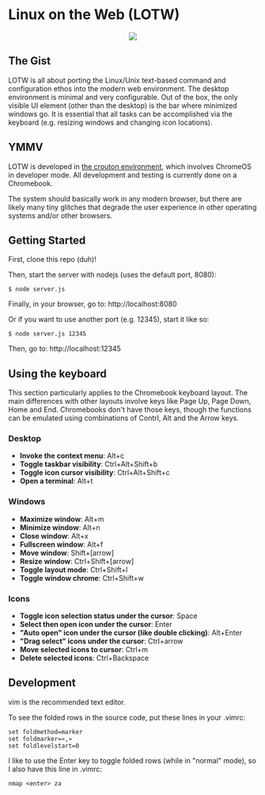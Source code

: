 # Linux on the Web (LOTW)

<p align="center">
  <img src="https://github.com/linuxontheweb/os/blob/main/img/screenshot.png">
</p>


## The Gist

LOTW is all about porting the Linux/Unix text-based command and configuration ethos into the
modern web environment. The desktop environment is minimal and very
configurable.  Out of the box, the only visible UI element (other than the
desktop) is the bar where minimized windows go.  It is essential that all tasks
can be accomplished via the keyboard (e.g.  resizing windows and changing icon
locations).

## YMMV

LOTW is developed in [the crouton environment](https://github.com/dnschneid/crouton),
which involves ChromeOS in developer mode.  All development and testing is currently done
on a Chromebook.

The system should basically work in any modern browser, but there are likely
many tiny glitches that degrade the user experience in other operating systems
and/or other browsers.

## Getting Started

First, clone this repo (duh)!

Then, start the server with nodejs (uses the default port, 8080):

`$ node server.js`

Finally, in your browser, go to: http://localhost:8080


Or if you want to use another port (e.g. 12345), start it like so:

`$ node server.js 12345`

Then, go to: http://localhost:12345

## Using the keyboard

This section particularly applies to the Chromebook keyboard layout. The main
differences with other layouts involve keys like Page Up, Page Down, Home and
End. Chromebooks don't have those keys, though the functions can be emulated
using combinations of Contrl, Alt and the Arrow keys.

### Desktop
- **Invoke the context menu**: Alt+c
- **Toggle taskbar visibility**: Ctrl+Alt+Shift+b
- **Toggle icon cursor visibility**: Ctrl+Alt+Shift+c
- **Open a terminal**: Alt+t

### Windows
- **Maximize window**: Alt+m
- **Minimize window**: Alt+n
- **Close window**: Alt+x
- **Fullscreen window**: Alt+f
- **Move window**: Shift+[arrow]
- **Resize window**: Ctrl+Shift+[arrow]
- **Toggle layout mode**: Ctrl+Shift+l
- **Toggle window chrome**: Ctrl+Shift+w

### Icons
- **Toggle icon selection status under the cursor**: Space
- **Select then open icon under the cursor**: Enter
- **"Auto open" icon under the cursor (like double clicking)**: Alt+Enter
- **"Drag select" icons under the cursor**: Ctrl+arrow
- **Move selected icons to cursor**: Ctrl+m
- **Delete selected icons**: Ctrl+Backspace


## Development

vim is the recommended text editor.

To see the folded rows in the source code, put these lines in your .vimrc:

	set foldmethod=marker
	set foldmarker=«,»
	set foldlevelstart=0

I like to use the Enter key to toggle folded rows (while in "normal" mode), so
I also have this line in .vimrc:

	nmap <enter> za


